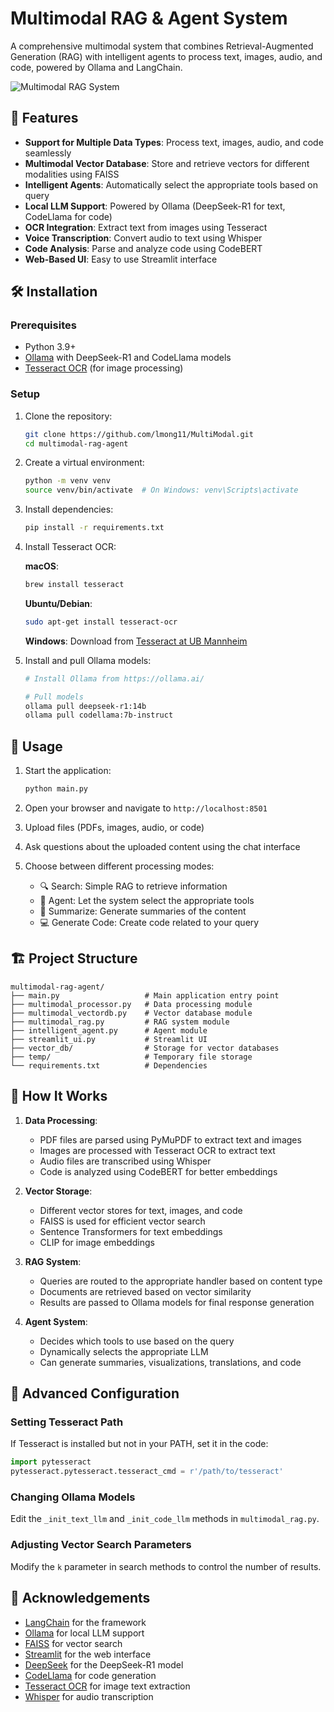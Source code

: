 # Multimodal RAG & Agent System

A comprehensive multimodal system that combines Retrieval-Augmented Generation (RAG) with intelligent agents to process text, images, audio, and code, powered by Ollama and LangChain.

![Multimodal RAG System](https://github.com/lmong11/MultiModal/assets/test.png)

## 🌟 Features

- **Support for Multiple Data Types**: Process text, images, audio, and code seamlessly
- **Multimodal Vector Database**: Store and retrieve vectors for different modalities using FAISS
- **Intelligent Agents**: Automatically select the appropriate tools based on query
- **Local LLM Support**: Powered by Ollama (DeepSeek-R1 for text, CodeLlama for code)
- **OCR Integration**: Extract text from images using Tesseract
- **Voice Transcription**: Convert audio to text using Whisper
- **Code Analysis**: Parse and analyze code using CodeBERT
- **Web-Based UI**: Easy to use Streamlit interface

## 🛠️ Installation

### Prerequisites

- Python 3.9+ 
- [Ollama](https://ollama.ai/) with DeepSeek-R1 and CodeLlama models
- [Tesseract OCR](https://github.com/tesseract-ocr/tesseract) (for image processing)

### Setup

1. Clone the repository:
   ```bash
   git clone https://github.com/lmong11/MultiModal.git
   cd multimodal-rag-agent
   ```

2. Create a virtual environment:
   ```bash
   python -m venv venv
   source venv/bin/activate  # On Windows: venv\Scripts\activate
   ```

3. Install dependencies:
   ```bash
   pip install -r requirements.txt
   ```

4. Install Tesseract OCR:
   
   **macOS**:
   ```bash
   brew install tesseract
   ```
   
   **Ubuntu/Debian**:
   ```bash
   sudo apt-get install tesseract-ocr
   ```
   
   **Windows**:
   Download from [Tesseract at UB Mannheim](https://github.com/UB-Mannheim/tesseract/wiki)

5. Install and pull Ollama models:
   ```bash
   # Install Ollama from https://ollama.ai/
   
   # Pull models
   ollama pull deepseek-r1:14b
   ollama pull codellama:7b-instruct
   ```

## 🚀 Usage

1. Start the application:
   ```bash
   python main.py
   ```

2. Open your browser and navigate to `http://localhost:8501`

3. Upload files (PDFs, images, audio, or code)

4. Ask questions about the uploaded content using the chat interface

5. Choose between different processing modes:
   - 🔍 Search: Simple RAG to retrieve information
   - 🤖 Agent: Let the system select the appropriate tools
   - 📝 Summarize: Generate summaries of the content
   - 💻 Generate Code: Create code related to your query

## 🏗️ Project Structure

```
multimodal-rag-agent/
├── main.py                   # Main application entry point
├── multimodal_processor.py   # Data processing module
├── multimodal_vectordb.py    # Vector database module
├── multimodal_rag.py         # RAG system module
├── intelligent_agent.py      # Agent module
├── streamlit_ui.py           # Streamlit UI
├── vector_db/                # Storage for vector databases
├── temp/                     # Temporary file storage
└── requirements.txt          # Dependencies
```

## 🧠 How It Works

1. **Data Processing**:
   - PDF files are parsed using PyMuPDF to extract text and images
   - Images are processed with Tesseract OCR to extract text
   - Audio files are transcribed using Whisper
   - Code is analyzed using CodeBERT for better embeddings

2. **Vector Storage**:
   - Different vector stores for text, images, and code
   - FAISS is used for efficient vector search
   - Sentence Transformers for text embeddings
   - CLIP for image embeddings

3. **RAG System**:
   - Queries are routed to the appropriate handler based on content type
   - Documents are retrieved based on vector similarity
   - Results are passed to Ollama models for final response generation

4. **Agent System**:
   - Decides which tools to use based on the query
   - Dynamically selects the appropriate LLM
   - Can generate summaries, visualizations, translations, and code

## 🔧 Advanced Configuration

### Setting Tesseract Path
If Tesseract is installed but not in your PATH, set it in the code:

```python
import pytesseract
pytesseract.pytesseract.tesseract_cmd = r'/path/to/tesseract'
```

### Changing Ollama Models
Edit the `_init_text_llm` and `_init_code_llm` methods in `multimodal_rag.py`.

### Adjusting Vector Search Parameters
Modify the `k` parameter in search methods to control the number of results.

## 🙏 Acknowledgements

- [LangChain](https://github.com/langchain-ai/langchain) for the framework
- [Ollama](https://ollama.ai/) for local LLM support
- [FAISS](https://github.com/facebookresearch/faiss) for vector search
- [Streamlit](https://streamlit.io/) for the web interface
- [DeepSeek](https://github.com/deepseek-ai) for the DeepSeek-R1 model
- [CodeLlama](https://github.com/facebookresearch/codellama) for code generation
- [Tesseract OCR](https://github.com/tesseract-ocr/tesseract) for image text extraction
- [Whisper](https://github.com/openai/whisper) for audio transcription
